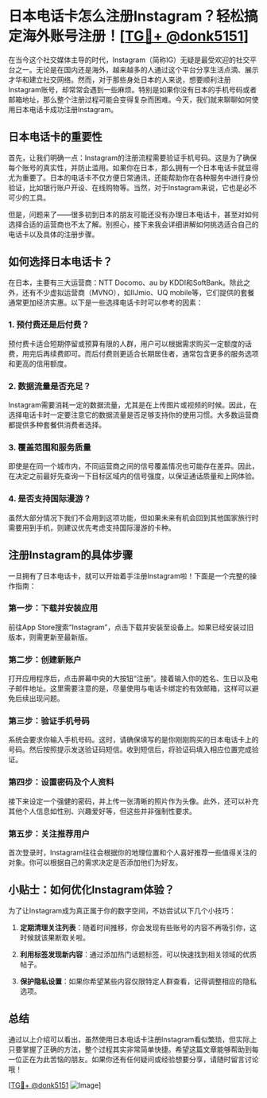 # 日本电话卡怎么注册Instagram？轻松搞定海外账号注册！[[TG💪+ @donk5151](https://t.me/s/donk5151)]

在当今这个社交媒体主导的时代，Instagram（简称IG）无疑是最受欢迎的社交平台之一。无论是在国内还是海外，越来越多的人通过这个平台分享生活点滴、展示才华和建立社交网络。然而，对于那些身处日本的人来说，想要顺利注册Instagram账号，却常常会遇到一些麻烦。特别是如果你没有日本的手机号码或者邮箱地址，那么整个注册过程可能会变得复杂而困难。今天，我们就来聊聊如何使用日本电话卡成功注册Instagram。

## 日本电话卡的重要性

首先，让我们明确一点：Instagram的注册流程需要验证手机号码。这是为了确保每个账号的真实性，并防止滥用。如果你在日本，那么拥有一个日本电话卡就显得尤为重要了。日本的电话卡不仅方便日常通讯，还能帮助你在各种服务中进行身份验证，比如银行账户开设、在线购物等。当然，对于Instagram来说，它也是必不可少的工具。

但是，问题来了——很多初到日本的朋友可能还没有办理日本电话卡，甚至对如何选择合适的运营商也不太了解。别担心，接下来我会详细讲解如何挑选适合自己的电话卡以及具体的注册步骤。

## 如何选择日本电话卡？

在日本，主要有三大运营商：NTT Docomo、au by KDDI和SoftBank。除此之外，还有不少虚拟运营商（MVNO），如IIJmio、UQ mobile等，它们提供的套餐通常更加经济实惠。以下是一些选择电话卡时可以参考的因素：

### 1. 预付费还是后付费？
预付费卡适合短期停留或预算有限的人群，用户可以根据需求购买一定额度的话费，用完后再续费即可。而后付费则更适合长期居住者，通常包含更多的服务选项和更高的信用额度。

### 2. 数据流量是否充足？
Instagram需要消耗一定的数据流量，尤其是在上传图片或视频的时候。因此，在选择电话卡时一定要注意它的数据流量是否足够支持你的使用习惯。大多数运营商都提供多种套餐供消费者选择。

### 3. 覆盖范围和服务质量
即使是在同一个城市内，不同运营商之间的信号覆盖情况也可能存在差异。因此，在决定之前最好先查询一下目标区域内的信号强度，以保证通话质量和上网体验。

### 4. 是否支持国际漫游？
虽然大部分情况下我们不会用到这项功能，但如果未来有机会回到其他国家旅行时需要用到手机，则建议优先考虑支持国际漫游的卡种。

## 注册Instagram的具体步骤

一旦拥有了日本电话卡，就可以开始着手注册Instagram啦！下面是一个完整的操作指南：

### 第一步：下载并安装应用
前往App Store搜索“Instagram”，点击下载并安装至设备上。如果已经安装过旧版本，则需更新至最新版。

### 第二步：创建新账户
打开应用程序后，点击屏幕中央的大按钮“注册”。接着输入你的姓名、生日以及电子邮件地址。这里需要注意的是，尽量使用与电话卡绑定的有效邮箱，这样可以避免后续出现问题。

### 第三步：验证手机号码
系统会要求你输入手机号码。这时，请确保填写的是你刚刚购买的日本电话卡上的号码。然后按照提示发送验证码短信。收到短信后，将验证码填入相应位置完成验证。

### 第四步：设置密码及个人资料
接下来设定一个强健的密码，并上传一张清晰的照片作为头像。此外，还可以补充其他个人信息如性别、兴趣爱好等，但这些并非强制性要求。

### 第五步：关注推荐用户
首次登录时，Instagram往往会根据你的地理位置和个人喜好推荐一些值得关注的对象。你可以根据自己的需求决定是否添加他们为好友。

## 小贴士：如何优化Instagram体验？

为了让Instagram成为真正属于你的数字空间，不妨尝试以下几个小技巧：

1. **定期清理关注列表**：随着时间推移，你会发现有些账号的内容不再吸引你，这时候就该果断取关啦。
   
2. **利用标签发现新内容**：通过添加热门话题标签，可以快速找到相关领域的优质帖子。
   
3. **保护隐私设置**：如果你希望某些内容仅限特定人群查看，记得调整相应的隐私选项。

## 总结

通过以上介绍可以看出，虽然使用日本电话卡注册Instagram看似繁琐，但实际上只要掌握了正确的方法，整个过程其实非常简单快捷。希望这篇文章能够帮助到每一位正在为此苦恼的朋友。如果你还有任何疑问或经验想要分享，请随时留言讨论哦！

[[TG💪+ @donk5151](https://t.me/s/donk5151) ![Image](https://i.postimg.cc/rwNCRYN7/Snipaste-2025-04-30-17-27-05.png)]